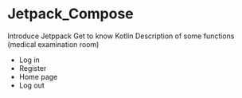 # Jetpack_Compose
Introduce Jetppack 
Get to know Kotlin
Description of some functions (medical examination room)
- Log in
- Register
- Home page
- Log out
